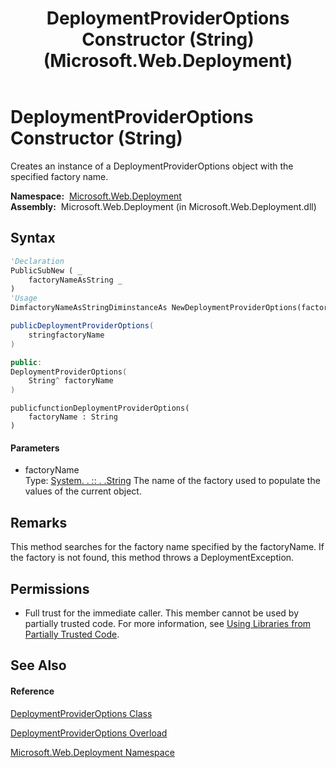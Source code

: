 ﻿---
title: DeploymentProviderOptions Constructor (String) (Microsoft.Web.Deployment)
TOCTitle: DeploymentProviderOptions Constructor (String)
ms:assetid: M:Microsoft.Web.Deployment.DeploymentProviderOptions.#ctor(System.String)
ms:mtpsurl: https://msdn.microsoft.com/en-us/library/microsoft.web.deployment.deploymentprovideroptions.deploymentprovideroptions(v=VS.90)
ms:contentKeyID: 20208799
ms.date: 05/02/2012
mtps_version: v=VS.90
dev_langs:
- vb
- csharp
- c++
- jscript
api_location:
- Microsoft.Web.Deployment.dll
api_name:
- Microsoft.Web.Deployment.DeploymentProviderOptions..ctor
api_type:
- Managed
topic_type:
- apiref
- kbSyntax
product_family_name: VS
ROBOTS: INDEX,FOLLOW
---

# DeploymentProviderOptions Constructor (String)

Creates an instance of a DeploymentProviderOptions object with the specified factory name.

**Namespace:**  [Microsoft.Web.Deployment](microsoft-web-deployment-namespace.md)  
**Assembly:**  Microsoft.Web.Deployment (in Microsoft.Web.Deployment.dll)

## Syntax

``` vb
'Declaration
PublicSubNew ( _
    factoryNameAsString _
)
'Usage
DimfactoryNameAsStringDiminstanceAs NewDeploymentProviderOptions(factoryName)
```

``` csharp
publicDeploymentProviderOptions(
    stringfactoryName
)
```

``` c++
public:
DeploymentProviderOptions(
    String^ factoryName
)
```

``` jscript
publicfunctionDeploymentProviderOptions(
    factoryName : String
)
```

#### Parameters

  - factoryName  
    Type: [System. . :: . .String](https://msdn.microsoft.com/en-us/library/s1wwdcbf\(v=vs.90\))  
    The name of the factory used to populate the values of the current object.  

## Remarks

This method searches for the factory name specified by the factoryName. If the factory is not found, this method throws a DeploymentException.

## Permissions

  - Full trust for the immediate caller. This member cannot be used by partially trusted code. For more information, see [Using Libraries from Partially Trusted Code](https://msdn.microsoft.com/en-us/library/8skskf63\(v=vs.90\)).

## See Also

#### Reference

[DeploymentProviderOptions Class](deploymentprovideroptions-class-microsoft-web-deployment.md)

[DeploymentProviderOptions Overload](deploymentprovideroptions-constructor-microsoft-web-deployment.md)

[Microsoft.Web.Deployment Namespace](microsoft-web-deployment-namespace.md)

